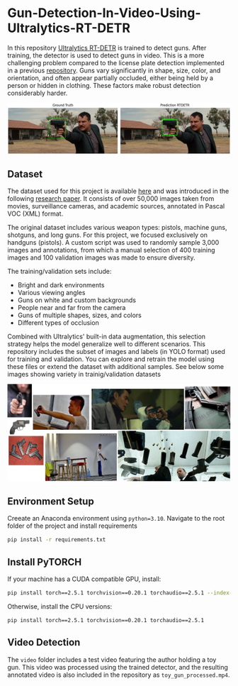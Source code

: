# Gun-Detection-In-Video-Using-Ultralytics-RT-DETR

In this repository [Ultralytics RT-DETR](https://docs.ultralytics.com/es/models/rtdetr/) is trained to detect guns. After training, the detector is used to detect guns in video. This is a more challenging problem compared to the license plate detection implemented in a previous [repository](https://github.com/GerardoRodriguezB/License-Plate-Detector-Using-YOLOv8.git). Guns vary significantly in shape, size, color, and orientation, and often appear partially occluded, either being held by a person or hidden in clothing. These factors make robust detection considerably harder.

<img src="im/test.jpg" alt="CARS" width="800" />

## Dataset

The dataset used for this project is available [here](https://drive.google.com/drive/folders/1gp4zzNTbTmkgv5mpvzgdXIDXsZJInSzk) and was introduced in the following [research paper](https://ieeexplore.ieee.org/document/9659207). It consists of over 50,000 images taken from movies, surveillance cameras, and academic sources, annotated in Pascal VOC (XML) format.

The original dataset includes various weapon types: pistols, machine guns, shotguns, and long guns. For this project, we focused exclusively on handguns (pistols). A custom script was used to randomly sample 3,000 images and annotations, from which a manual selection of 400 training images and 100 validation images was made to ensure diversity.

The training/validation sets include:
- Bright and dark environments
- Various viewing angles
- Guns on white and custom backgrounds
- People near and far from the camera
- Guns of multiple shapes, sizes, and colors
- Different types of occlusion

Combined with Ultralytics' built-in data augmentation, this selection strategy helps the model generalize well to different scenarios. This repository includes the subset of images and labels (in YOLO format) used for training and validation. You can explore and retrain the model using these files or extend the dataset with additional samples. See below some images showing variety in trainig/validation datasets

<img src="im/sample_guns.jpg" alt="CARS" width="800" />

## Environment Setup

Creeate an Anaconda environment using `python=3.10`. Navigate to the root folder of the project and install requirements

```bash
pip install -r requirements.txt
```


## Install PyTORCH

If your machine has a CUDA compatible GPU, install:


```bash
pip install torch==2.5.1 torchvision==0.20.1 torchaudio==2.5.1 --index-url https://download.pytorch.org/whl/cu118
```

Otherwise, install the CPU versions:

```bash
pip install torch==2.5.1 torchvision==0.20.1 torchaudio==2.5.1
```

## Video Detection

The `video` folder includes a test video featuring the author holding a toy gun. This video was processed using the trained detector, and the resulting annotated video is also included in the repository as `toy_gun_processed.mp4`.



